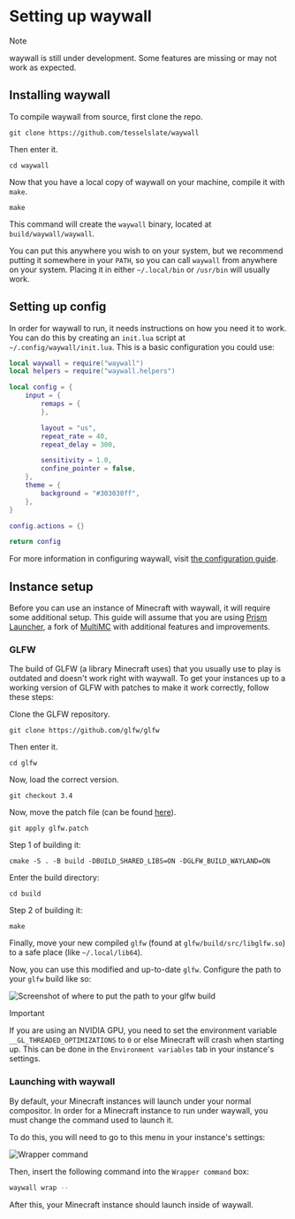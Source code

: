 # Setting up waywall

> [!NOTE]
> waywall is still under development. Some features are missing or may not work
> as expected.

## Installing waywall

To compile waywall from source, first clone the repo.

```git clone https://github.com/tesselslate/waywall```

Then enter it.

```cd waywall```

Now that you have a local copy of waywall on your machine, compile it with `make`.

```make```

This command will create the `waywall` binary, located at `build/waywall/waywall`.

You can put this anywhere you wish to on your system, but we recommend putting it somewhere in your `PATH`, so you can call `waywall` from anywhere on your system. Placing it in either `~/.local/bin` or `/usr/bin` will usually work.

## Setting up config

In order for waywall to run, it needs instructions on how you need it to work. You can do this by creating an `init.lua` script at `~/.config/waywall/init.lua`. This is a basic configuration you could use:

```lua
local waywall = require("waywall")
local helpers = require("waywall.helpers")

local config = {
    input = {
        remaps = {
        },

        layout = "us",
        repeat_rate = 40,
        repeat_delay = 300,

        sensitivity = 1.0,
        confine_pointer = false,
    },
    theme = {
        background = "#303030ff",
    },
}

config.actions = {}

return config
```

For more information in configuring waywall, visit [the configuration guide](CONFIGURATION.md).

## Instance setup

Before you can use an instance of Minecraft with waywall, it will require some additional setup. This guide will assume that you are using [Prism Launcher](https://prismlauncher.org), a fork of [MultiMC](https://multimc.org/) with additional features and improvements.

### GLFW

The build of GLFW (a library Minecraft uses) that you usually use to play is outdated and doesn't work right with waywall. To get your instances up to a working version of GLFW with patches to make it work correctly, follow these steps:

Clone the GLFW repository.

```git clone https://github.com/glfw/glfw```

Then enter it.

```cd glfw```

Now, load the correct version.

```git checkout 3.4```

Now, move the patch file (can be found [here](assets/glfw.patch)).

```git apply glfw.patch```

Step 1 of building it:

```cmake -S . -B build -DBUILD_SHARED_LIBS=ON -DGLFW_BUILD_WAYLAND=ON```

Enter the build directory:

```cd build```

Step 2 of building it:

```make```

Finally, move your new compiled `glfw` (found at `glfw/build/src/libglfw.so`) to a safe place (like `~/.local/lib64`).

Now, you can use this modified and up-to-date `glfw`. Configure the path to your `glfw` build like so:

![Screenshot of where to put the path to your glfw build](assets/glfw-local-screenshot.png)

> [!IMPORTANT]
> If you are using an NVIDIA GPU, you need to set the environment variable `__GL_THREADED_OPTIMIZATIONS` to `0` or else Minecraft will crash when starting up. This can be done in the `Environment variables` tab in your instance's settings.

### Launching with waywall

By default, your Minecraft instances will launch under your normal compositor. In order for a Minecraft instance to run under waywall, you must change the command used to launch it.

To do this, you will need to go to this menu in your instance's settings:

![Wrapper command](assets/wrapper-command-screenshot.png)

Then, insert the following command into the `Wrapper command` box:

```sh
waywall wrap --
```

After this, your Minecraft instance should launch inside of waywall.
